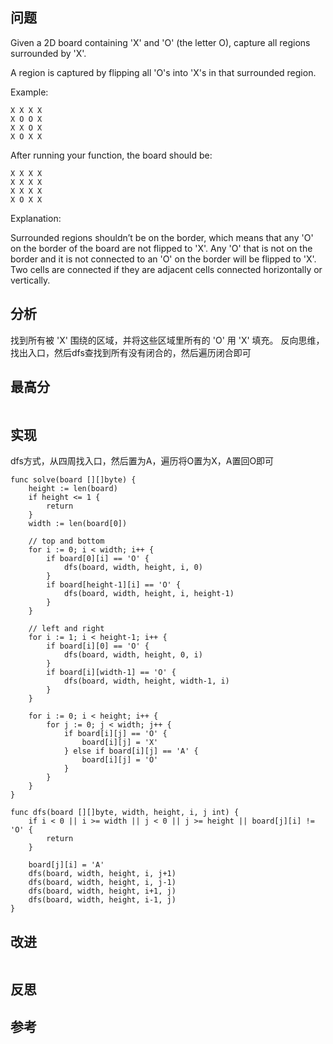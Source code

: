 ## 问题
Given a 2D board containing 'X' and 'O' (the letter O), capture all regions surrounded by 'X'.

A region is captured by flipping all 'O's into 'X's in that surrounded region.

Example:
```
X X X X
X O O X
X X O X
X O X X
```

After running your function, the board should be:
```
X X X X
X X X X
X X X X
X O X X
```

Explanation:

Surrounded regions shouldn’t be on the border, which means that any 'O' on the border of the board are not flipped to 'X'. Any 'O' that is not on the border and it is not connected to an 'O' on the border will be flipped to 'X'. Two cells are connected if they are adjacent cells connected horizontally or vertically.

## 分析
找到所有被 'X' 围绕的区域，并将这些区域里所有的 'O' 用 'X' 填充。
反向思维，找出入口，然后dfs查找到所有没有闭合的，然后遍历闭合即可

## 最高分
```golang

```


## 实现
dfs方式，从四周找入口，然后置为A，遍历将O置为X，A置回O即可
```golang
func solve(board [][]byte) {
    height := len(board)
    if height <= 1 {
        return
    }
    width := len(board[0])

    // top and bottom
    for i := 0; i < width; i++ {
        if board[0][i] == 'O' {
            dfs(board, width, height, i, 0)
        }
        if board[height-1][i] == 'O' {
            dfs(board, width, height, i, height-1)
        }
    }

    // left and right
    for i := 1; i < height-1; i++ {
        if board[i][0] == 'O' {
            dfs(board, width, height, 0, i)
        }
        if board[i][width-1] == 'O' {
            dfs(board, width, height, width-1, i)
        }
    }

    for i := 0; i < height; i++ {
        for j := 0; j < width; j++ {
            if board[i][j] == 'O' {
                board[i][j] = 'X'
            } else if board[i][j] == 'A' {
                board[i][j] = 'O'
            }
        }
    }
}

func dfs(board [][]byte, width, height, i, j int) {
    if i < 0 || i >= width || j < 0 || j >= height || board[j][i] != 'O' {
        return
    }

    board[j][i] = 'A'
    dfs(board, width, height, i, j+1)
    dfs(board, width, height, i, j-1)
    dfs(board, width, height, i+1, j)
    dfs(board, width, height, i-1, j)
}

```

## 改进
```golang

```

## 反思

## 参考